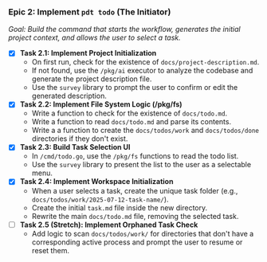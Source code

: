 ### **Epic 2: Implement `pdt todo` (The Initiator)**

*Goal: Build the command that starts the workflow, generates the initial project context, and allows the user to select a task.*

* [x] **Task 2.1: Implement Project Initialization**
  * On first run, check for the existence of `docs/project-description.md`.
  * If not found, use the `/pkg/ai` executor to analyze the codebase and generate the project description file.
  * Use the `survey` library to prompt the user to confirm or edit the generated description.
* [x] **Task 2.2: Implement File System Logic (/pkg/fs)**
  * Write a function to check for the existence of `docs/todo.md`.
  * Write a function to read `docs/todo.md` and parse its contents.
  * Write a a function to create the `docs/todos/work` and `docs/todos/done` directories if they don't exist.
* [x] **Task 2.3: Build Task Selection UI**
  * In `/cmd/todo.go`, use the `/pkg/fs` functions to read the todo list.
  * Use the `survey` library to present the list to the user as a selectable menu.
* [x] **Task 2.4: Implement Workspace Initialization**
  * When a user selects a task, create the unique task folder (e.g., `docs/todos/work/2025-07-12-task-name/`).
  * Create the initial `task.md` file inside the new directory.
  * Rewrite the main `docs/todo.md` file, removing the selected task.
* [ ] **Task 2.5 (Stretch): Implement Orphaned Task Check**
  * Add logic to scan `docs/todos/work/` for directories that don't have a corresponding active process and prompt the user to resume or reset them.